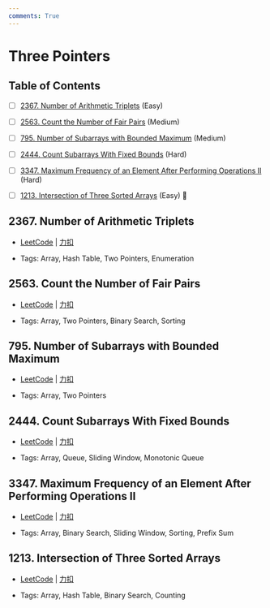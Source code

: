 ```yaml
---
comments: True
---
```


# Three Pointers

## Table of Contents

- [ ] [2367. Number of Arithmetic Triplets](#2367-number-of-arithmetic-triplets) (Easy)
- [ ] [2563. Count the Number of Fair Pairs](#2563-count-the-number-of-fair-pairs) (Medium)
- [ ] [795. Number of Subarrays with Bounded Maximum](#795-number-of-subarrays-with-bounded-maximum) (Medium)
- [ ] [2444. Count Subarrays With Fixed Bounds](#2444-count-subarrays-with-fixed-bounds) (Hard)
- [ ] [3347. Maximum Frequency of an Element After Performing Operations II](#3347-maximum-frequency-of-an-element-after-performing-operations-ii) (Hard)
- [ ] [1213. Intersection of Three Sorted Arrays](#1213-intersection-of-three-sorted-arrays) (Easy) 👑


## 2367. Number of Arithmetic Triplets

-    [LeetCode](https://leetcode.com/problems/number-of-arithmetic-triplets/) | [力扣](https://leetcode.cn/problems/number-of-arithmetic-triplets/)

-   Tags: Array, Hash Table, Two Pointers, Enumeration



## 2563. Count the Number of Fair Pairs

-    [LeetCode](https://leetcode.com/problems/count-the-number-of-fair-pairs/) | [力扣](https://leetcode.cn/problems/count-the-number-of-fair-pairs/)

-   Tags: Array, Two Pointers, Binary Search, Sorting



## 795. Number of Subarrays with Bounded Maximum

-    [LeetCode](https://leetcode.com/problems/number-of-subarrays-with-bounded-maximum/) | [力扣](https://leetcode.cn/problems/number-of-subarrays-with-bounded-maximum/)

-   Tags: Array, Two Pointers



## 2444. Count Subarrays With Fixed Bounds

-    [LeetCode](https://leetcode.com/problems/count-subarrays-with-fixed-bounds/) | [力扣](https://leetcode.cn/problems/count-subarrays-with-fixed-bounds/)

-   Tags: Array, Queue, Sliding Window, Monotonic Queue



## 3347. Maximum Frequency of an Element After Performing Operations II

-    [LeetCode](https://leetcode.com/problems/maximum-frequency-of-an-element-after-performing-operations-ii/) | [力扣](https://leetcode.cn/problems/maximum-frequency-of-an-element-after-performing-operations-ii/)

-   Tags: Array, Binary Search, Sliding Window, Sorting, Prefix Sum



## 1213. Intersection of Three Sorted Arrays

-    [LeetCode](https://leetcode.com/problems/intersection-of-three-sorted-arrays/) | [力扣](https://leetcode.cn/problems/intersection-of-three-sorted-arrays/)

-   Tags: Array, Hash Table, Binary Search, Counting



